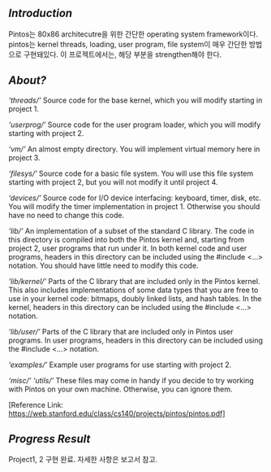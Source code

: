 ## _Introduction_
Pintos는 80x86 architecutre을 위한 간단한 operating system framework이다. pintos는 kernel threads, loading, user program, file system이 매우 간단한 방법으로 구현돼있다. 이 프로젝트에서는, 해당 부분을 strengthen해야 한다. 

## _About?_
_‘threads/’_
Source code for the base kernel, which you will modify starting in project 1.

_‘userprog/’_
Source code for the user program loader, which you will modify starting with project 2.

_‘vm/’_ 
An almost empty directory. You will implement virtual memory here in project 3.

_‘filesys/’_
Source code for a basic file system. You will use this file system starting with
project 2, but you will not modify it until project 4.

_‘devices/’_
Source code for I/O device interfacing: keyboard, timer, disk, etc. You will modify the timer implementation in project 1. Otherwise you should have no need to change this code.

_‘lib/’_
An implementation of a subset of the standard C library. The code in this directory is compiled into both the Pintos kernel and, starting from project
2, user programs that run under it. In both kernel code and user programs,
headers in this directory can be included using the #include <...> notation.
You should have little need to modify this code.

_‘lib/kernel/’_
Parts of the C library that are included only in the Pintos kernel. This also includes implementations of some data types that you are free to use in your
kernel code: bitmaps, doubly linked lists, and hash tables. In the kernel, headers
in this directory can be included using the #include <...> notation.

_‘lib/user/’_
Parts of the C library that are included only in Pintos user programs. In user
programs, headers in this directory can be included using the #include <...>
notation.

_‘examples/’_
Example user programs for use starting with project 2.

_‘misc/’_
_‘utils/’_ These files may come in handy if you decide to try working with Pintos on your own machine. Otherwise, you can ignore them.


[Reference Link: https://web.stanford.edu/class/cs140/projects/pintos/pintos.pdf]

## _Progress Result_
Project1, 2 구현 완료.
자세한 사항은 보고서 참고.
